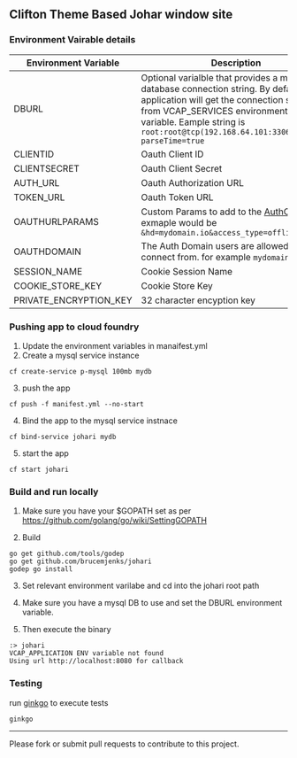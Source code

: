 

## Clifton Theme Based Johar window site

### Environment Vairable details

| Environment Variable  | Description |
| ------------- | ------------- |
| DBURL  | Optional varialble that provides a mysql database connection string.  By default application will get the connection string from VCAP_SERVICES environmental variable.  Eample string is `root:root@tcp(192.168.64.101:3306)/johari?parseTime=true`  |
| CLIENTID  | Oauth Client ID  |
| CLIENTSECRET  | Oauth Client Secret  |
| AUTH_URL  | Oauth Authorization URL  |
| TOKEN_URL  | Oauth Token URL  |
| OAUTHURLPARAMS  | Custom Params to add to the [AuthCodeURL](https://godoc.org/golang.org/x/oauth2#Config.AuthCodeURL).  exmaple would be `&hd=mydomain.io&access_type=offline` |
| OAUTHDOMAIN  | The Auth Domain users are allowed to connect from.  for example `mydomain.io`  |
| SESSION_NAME  | Cookie Session Name  |
| COOKIE_STORE_KEY  | Cookie Store Key  |
| PRIVATE_ENCRYPTION_KEY | 32 character encyption key |


### Pushing app to cloud foundry

1. Update the environment variables in manaifest.yml 
2. Create a mysql service instance

```
cf create-service p-mysql 100mb mydb
```

3. push the app

```
cf push -f manifest.yml --no-start
```

4. Bind the app to the mysql service instnace

```
cf bind-service johari mydb 
```

5. start the app

```
cf start johari
```




### Build and run locally

1. Make sure you have your $GOPATH set as per https://github.com/golang/go/wiki/SettingGOPATH

2. Build

```
go get github.com/tools/godep
go get github.com/brucemjenks/johari
godep go install
```

3. Set relevant environment varilabe and cd into the johari root path

4.  Make sure you have a mysql DB to use and set the DBURL environment variable.

5. Then execute the binary

```
:> johari 
VCAP_APPLICATION ENV variable not found
Using url http://localhost:8080 for callback
```


### Testing

run [ginkgo](https://github.com/onsi/ginkgo) to execute tests 

```
ginkgo 
```

---

Please fork or submit pull requests to contribute to this project.



